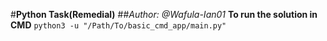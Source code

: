 #**Python Task(Remedial)**
##*Author: @Wafula-Ian01*
**To run the solution in CMD**
`python3 -u "/Path/To/basic_cmd_app/main.py"`
